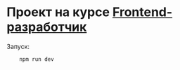 # Проект на курсе [Frontend-разработчик](https://academy.d-element.ru)

Запуск:

```bash
    npm run dev
```